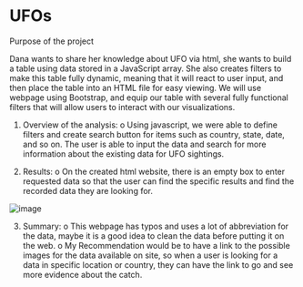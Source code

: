 # UFOs

Purpose of the project

  Dana wants to share her knowledge about UFO via html, she wants to build a table using data stored in a JavaScript array. She also creates filters to make this table fully dynamic, meaning that it will react to user input, and then place the table into an HTML file for easy viewing. 
  We will use webpage using Bootstrap, and equip our table with several fully functional filters that will allow users to interact with our visualizations.

 1.	Overview of the analysis:
      o	Using javascript, we were able to define filters and create search button for items such as country, state, date, and so on. The user is able to input the data and search for more information about the existing data for UFO sightings. 
      
2.	Results:
      o	On the created html website, there is an empty box to enter requested data so that the user can find the specific results and find the recorded data they are looking for. 

![image](https://user-images.githubusercontent.com/49285767/187013931-4610ce9d-3cc9-4c28-8db5-eb7b6095e8a2.png)

3.	Summary:
    o	This webpage has typos and uses a lot of abbreviation for the data, maybe it is a good idea to clean the data before putting it on the web.
    o	My Recommendation would be to have a link to the possible images for the data available on site, so when a user is looking for a data in specific location or country, they can have the link to go and see more evidence about the catch.  



